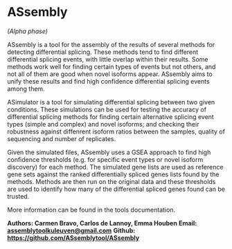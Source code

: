 # ASsembly

*(Alpha phase)*

ASsembly is a tool for the assembly of the results of several methods
for detecting differential splicing. These methods tend to find different differential
splicing events, with little overlap within their results. Some methods work well for 
finding certain types of events but not others, and not all of them are good when novel 
isoforms appear. ASsembly aims to unify these results and find high 
confidence differential splicing events among them.

ASimulator is a tool for simulating differential splicing between two given conditions. 
These simulations can be used for testing the accuracy of differential splicing methods
for finding certain alternative splicing event types (simple and complex) and novel isoforms;
and checking their robustness against diffenrent isoform ratios between the samples, 
quality of sequencing and number of replicates.

Given the simulated files, ASsembly uses a GSEA approach to find high confidence thresholds
(e.g. for specific event types or novel isoform discovery) for each method. The simulated 
gene lists are used as reference gene sets against the ranked differentially spliced genes
lists found by the methods. Methods are then run on the original data and these thresholds
are used to identify how many of the differential spliced genes found can be trusted. 

More information can be found in the tools documentation.

**Authors: Carmen Bravo, Carlos de Lannoy, Emma Houben**
**Email: assemblytoolkuleuven@gmail.com**
**Github: https://github.com/ASsemblytool/ASsembly**
